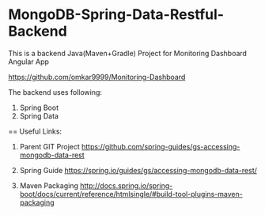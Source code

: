# MongoDB-Spring-Data-Restful-Backend
This is a backend Java(Maven+Gradle) Project for 
Monitoring Dashboard Angular App

https://github.com/omkar9999/Monitoring-Dashboard

The backend uses following:
1) Spring Boot
2) Spring Data

== Useful Links:

1) Parent GIT Project
https://github.com/spring-guides/gs-accessing-mongodb-data-rest

2) Spring Guide
https://spring.io/guides/gs/accessing-mongodb-data-rest/

3) Maven Packaging
http://docs.spring.io/spring-boot/docs/current/reference/htmlsingle/#build-tool-plugins-maven-packaging
